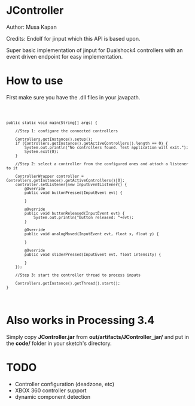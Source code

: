# JController

Author: Musa Kapan

Credits: Endolf for jinput which this API is based upon.

Super basic implementation of jinput for Dualshock4 controllers with an event driven endpoint for easy implementation.

<h1>How to use</h1>

First make sure you have the .dll files in your javapath.

<code>
  
    public static void main(String[] args) {

        //Step 1: configure the connected controllers

        Controllers.getInstance().setup();
        if (Controllers.getInstance().getActiveControllers().length == 0) {
            System.out.println("No controllers found. Test application will exit.");
            System.exit(0);
        }

        //Step 2: select a controller from the configured ones and attach a listener to it

        ControllerWrapper controller = Controllers.getInstance().getActiveControllers()[0];
        controller.setListener(new InputEventListener() {
            @Override
            public void buttonPressed(InputEvent evt) {

            }

            @Override
            public void buttonReleased(InputEvent evt) {
                System.out.println("Button released: "+evt);
            }

            @Override
            public void analogMoved(InputEvent evt, float x, float y) {

            }

            @Override
            public void sliderPressed(InputEvent evt, float intensity) {

            }
        });

        //Step 3: start the controller thread to process inputs

        Controllers.getInstance().getThread().start();
    }
</code>

<h1>Also works in Processing 3.4</h1>

Simply copy <b>JController.jar</b> from <b>out/artifacts/JController_jar/</b> and put in the <b>code/</b> folder in your sketch's directory.

<h1>TODO</h1>

<ul>
  <li>Controller configuration (deadzone, etc)</li>
  <li>XBOX 360 controller support</li>
  <li>dynamic component detection</li>
</ul>
